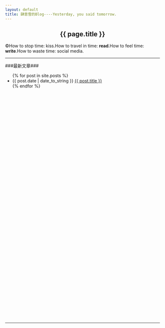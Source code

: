 ```yaml
---
layout: default
title: 肆意雪的Blog----Yesterday, you said tomorrow.
---
```

<center><h2>{{ page.title }}</h2></center>  


&copy;How to stop time: kiss.How to travel in time: **read**.How to feel time: **write**.How to waste time: social media.    

      
* * * 

###最新文章###
<div style="height:800px;width:1000px;clear:both;">
<ul>
{% for post in site.posts %}
<li>{{ post.date | date_to_string }} <a href="{{ site.baseurl }}{{ post.url }}">{{ post.title }}</a></li>
{% endfor %}
</ul> 
</div>   

* * *  


